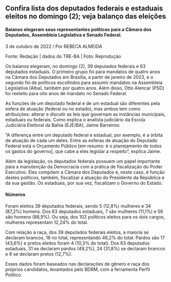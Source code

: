 ## Confira lista dos deputados federais e estaduais eleitos no domingo (2); veja balanço das eleições
#### Baianos elegeram seus representantes políticos para a Câmara dos Deputados, Assembleia Legislativa e Senado Federal.

3 de outubro de 2022 /  Por REBECA ALMEIDA

Fonte: Redação | dados do TRE-BA | Foto: Reprodução

Os baianos elegeram, no domingo (2), 39 deputados federais e 63 deputados estaduais. O primeiro grupo foi para mandatos de quatro anos na Câmara dos Deputados em Brasília, a partir de janeiro de 2023, e o segundo foi de políticos escolhidos para assumir mandatos na Assembleia Legislativa (Alba), também por quatro anos. Além disso, Otto Alencar (PSD) foi reeleito para oito anos de mandato no Senado Federal.

As funções de um deputado federal e de um estadual são diferentes pela esfera de atuação (federal ou no estado), mas ambos tem como atribuições: alterar e discutir as leis que governam as instâncias municipais, estaduais ou federais. Como explica o analista judiciário da Escola Judiciária Eleitoral da Bahia (EJE/BA), Jaime Barreiros:

“A diferença entre um deputado federal e estadual, por exemplo, é a órbita de atuação de cada um deles. Entre as esferas de atuação do Deputado Federal está o Orçamento Público [em resumo: é o planejamento de todos os gastos do governo], que cabe a eles legislar a respeito”, explica Jaime.

Além da legislação, os deputados federais possuem um papel importante para a manutenção da Democracia com a prática de fiscalização do Poder Executivo. Eles compõem a Câmara dos Deputados e, neste caso, é função destes políticos, também, fiscalizar a atuação do Presidente da República e da sua gestão. Os estaduais, por sua vez, fiscalizam o Governo do Estado.

#### Números

Foram eleitos 39 deputados federais, sendo 5 (12,8%) mulheres e 34 (87,2%) homens. Dos 63 deputados estaduais, 7 são mulheres (11,1%) e 56 são homens (88,9%). Ou seja, dos 102 políticos eleitos para os dois cargos, mulheres representam 12,24% do total.

Com relação à raça, dos 39 deputados federais eleitos, a maioria se declaram brancos, 18 no total, representando 46,2% do total. Pardos são 17 (43,6%) e pretos eleitos foram 4 (10,3% do total). Dos 63 deputados estaduais, 31 se declaram pardos (49,2%), 24 (31,8%) se declaram brancos e 8 se declaram pretos (12,7%).

Esses dados foram baseados nas declarações de gênero e raça dos próprios candidatos, levantados pelo BDRM, com a ferramenta Perfil Político.
